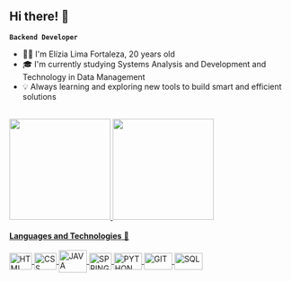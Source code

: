 ## Hi there! 👋 

**`Backend Developer`**
<br>

- 👩‍💻 I'm Elízia Lima Fortaleza, 20 years old
- 🎓 I'm currently studying Systems Analysis and Development and Technology in Data Management
- 💡 Always learning and exploring new tools to build smart and efficient solutions

<br>

<div style="display: inline_block">
    <a href="https://github.com/EliziaLimaFortaleza">
    <img height="180em" src= "https://github-readme-stats.vercel.app/api?username=EliziaLimaFortaleza&show_icons=true&theme=dracula"> 
    <img height="180em" src="https://github-readme-stats.vercel.app/api/top-langs/?username=EliziaLimaFortaleza&hide_progress=true&theme=dracula">
</div>

<div style="display: inline_block"><br>   
<b>Languages and Technologies</b> 🚀 <br><br>
    <img align= "center" alt="HTML" height="30" width="40" src="https://cdn.jsdelivr.net/gh/devicons/devicon@latest/icons/html5/html5-original.svg" />
    <img align= "center" alt="CSS" height="30" width="40" src="https://cdn.jsdelivr.net/gh/devicons/devicon@latest/icons/css3/css3-original.svg" />
    <img align= "center" alt="JAVA" height="40" width="50"src="https://cdn.jsdelivr.net/gh/devicons/devicon@latest/icons/java/java-original.svg" />
    <img align= "center" alt="SPRING" height="30" width="40" src="https://cdn.jsdelivr.net/gh/devicons/devicon@latest/icons/spring/spring-original.svg" />
    <img align= "center" alt="PYTHON" height="30" width="50" src="https://cdn.jsdelivr.net/gh/devicons/devicon@latest/icons/python/python-original.svg" />
    <img align= "center" alt="GIT" height="30" width="50" src="https://cdn.jsdelivr.net/gh/devicons/devicon@latest/icons/git/git-original.svg" />
    <img align= "center" alt="SQL" height="30" width="50" src="https://cdn.jsdelivr.net/gh/devicons/devicon@latest/icons/sqldeveloper/sqldeveloper-original.svg" />
          
          
          
</div>

